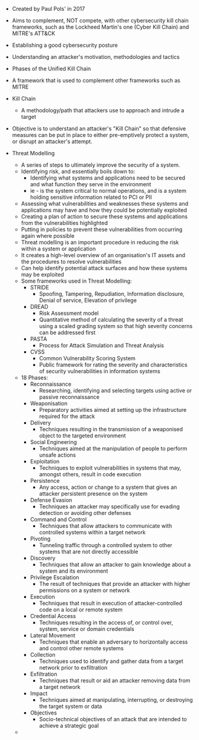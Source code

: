 - Created by Paul Pols' in 2017
- Aims to complement, NOT compete, with other cybersecurity kill chain frameworks, such as the Lockheed Martin's one (Cyber Kill Chain) and MITRE's ATT&CK
- Establishing a good cybersecurity posture
- Understanding an attacker's motivation, methodologies and tactics
- Phases of the Unified Kill Chain
- A framework that is used to complement other frameworks such as MITRE

- Kill Chain
	- A methodology/path that attackers use to approach and intrude a target
- Objective is to understand an attacker's "Kill Chain" so that defensive measures can be put in place to either pre-emptively protect a system, or disrupt an attacker's attempt. 

- Threat Modelling
	- A series of steps to ultimately improve the security of a system.
	- Identifying risk, and essentially boils down to:
		- Identifying what systems and applications need to be secured and what function they serve in the environment
		- ie - is the system critical to normal operations, and is a system holding sensitive information related to PCI or PII
	- Assessing what vulnerabilities and weaknesses these systems and applications may have and how they could be potentially exploited
	- Creating a plan of action to secure these systems and applications from the vulnerabilities highlighted
	- Putting in policies to prevent these vulnerabilities from occurring again where possible 
	- Threat modelling is an important procedure in reducing the risk within a system or application
	- It creates a high-level overview of an organisation's IT assets and the procedures to resolve vulnerabilities
	- Can help identify potential attack surfaces and how these systems may be exploited
	- Some frameworks used in Threat Modelling:
		- STRIDE
			- Spoofing, Tampering, Repudiation, Information disclosure, Denial of service, Elevation of privilege
		- DREAD
			- Risk Assessment model
			- Quantitative method of calculating the severity of a threat using a scaled grading system so that high severity concerns can be addressed first
		- PASTA
			- Process for Attack Simulation and Threat Analysis
		- CVSS
			- Common Vulnerability Scoring System
			- Public framework for rating the severity and characteristics of security vulnerabilities in information systems
	- 18 Phases:
		- Reconnaissance
			- Researching, identifying and selecting targets using active or passive reconnaissance
		- Weaponisation
			- Preparatory activities aimed at setting up the infrastructure required for the attack
		- Delivery
			- Techniques resulting in the transmission of a weaponised object to the targeted environment
		- Social Engineering
			- Techniques aimed at the manipulation of people to perform unsafe actions
		- Exploitation
			- Techniques to exploit vulnerabilities in systems that may, amongst others, result in code execution
		- Persistence
			- Any access, action or change to a system that gives an attacker persistent presence on the system
		- Defense Evasion
			- Techniques an attacker may specifically use for evading detection or avoiding other defenses
		- Command and Control
			- Techniques that allow attackers to communicate with controlled systems within a target network
		- Pivoting
			- Tunneling traffic through a controlled system to other systems that are not directly accessible
		- Discovery
			- Techniques that allow an attacker to gain knowledge about a system and its environment
		- Privilege Escalation
			- The result of techniques that provide an attacker with higher permissions on a system or network
		- Execution 
			- Techniques that result in execution of attacker-controlled code on a local or remote system
		- Credential Access
			- Techniques resulting in the access of, or control over, system, service or domain credentials
		- Lateral Movement
			- Techniques that enable an adversary to horizontally access and control other remote systems
		- Collection
			- Techniques used to identify and gather data from a target network prior to exfiltration
		- Exfiltration
			- Techniques that result or aid an attacker removing data from a target network
		- Impact
			- Techniques aimed at manipulating, interrupting, or destroying the target system or data
		- Objectives
			- Socio-technical objectives of an attack that are intended to achieve a strategic goal
	- 
